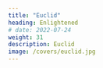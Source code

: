 ```yaml
---
title: "Euclid"
heading: Enlightened
# date: 2022-07-24
weight: 31
description: Euclid
image: /covers/euclid.jpg
---
```

